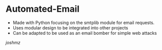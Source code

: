 # Automated-Email
- Made with Python focusing on the smtplib module for email requests.
- Uses modular design to be integrated into other projects
- Can be adapted to be used as an email bomber for simple web attacks

*joshmz*

